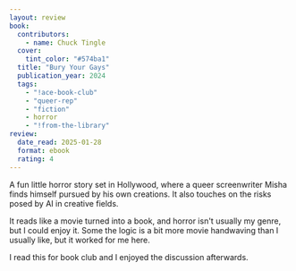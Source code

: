 ```yaml
---
layout: review
book:
  contributors:
    - name: Chuck Tingle
  cover:
    tint_color: "#574ba1"
  title: "Bury Your Gays"
  publication_year: 2024
  tags:
    - "!ace-book-club"
    - "queer-rep"
    - "fiction"
    - horror
    - "!from-the-library"
review:
  date_read: 2025-01-28
  format: ebook
  rating: 4
---
```

A fun little horror story set in Hollywood, where a queer screenwriter Misha finds himself pursued by his own creations.
It also touches on the risks posed by AI in creative fields.

It reads like a movie turned into a book, and horror isn't usually my genre, but I could enjoy it.
Some the logic is a bit more movie handwaving than I usually like, but it worked for me here.

I read this for book club and I enjoyed the discussion afterwards.
